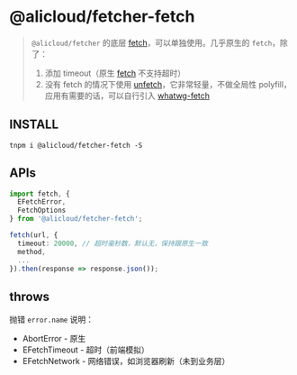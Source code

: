 # @alicloud/fetcher-fetch

> `@alicloud/fetcher` 的底层 [fetch]，可以单独使用。几乎原生的 `fetch`，除了：
>
> 1. 添加 timeout（原生 [fetch] 不支持超时）
> 2. 没有 fetch 的情况下使用 [unfetch]，它非常轻量，不做全局性 polyfill，应用有需要的话，可以自行引入 [whatwg-fetch]

## INSTALL

```shell
tnpm i @alicloud/fetcher-fetch -S
```

## APIs

```typescript
import fetch, {
  EFetchError,
  FetchOptions
} from '@alicloud/fetcher-fetch';

fetch(url, {
  timeout: 20000, // 超时毫秒数，默认无，保持跟原生一致
  method,
  ...
}).then(response => response.json());
```

## throws

抛错 `error.name` 说明：

* AbortError - 原生
* EFetchTimeout - 超时（前端模拟）
* EFetchNetwork - 网络错误，如浏览器刷新（未到业务层）

[fetch]: https://developer.mozilla.org/en-US/docs/Web/API/Fetch_API
[unfetch]: https://github.com/developit/unfetch
[whatwg-fetch]: https://github.com/github/fetch
